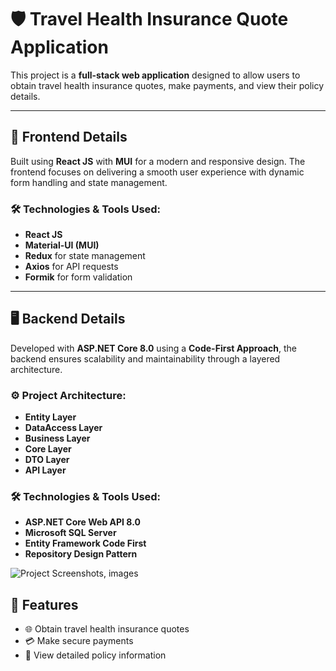 # 🛡️ Travel Health Insurance Quote Application

This project is a **full-stack web application** designed to allow users to obtain travel health insurance quotes, make payments, and view their policy details.

---

## 🌟 Frontend Details

Built using **React JS** with **MUI** for a modern and responsive design. The frontend focuses on delivering a smooth user experience with dynamic form handling and state management.

### 🛠️ Technologies & Tools Used:
- **React JS**
- **Material-UI (MUI)**
- **Redux** for state management
- **Axios** for API requests
- **Formik** for form validation

---

## 🖥️ Backend Details

Developed with **ASP.NET Core 8.0** using a **Code-First Approach**, the backend ensures scalability and maintainability through a layered architecture.

### ⚙️ Project Architecture:
- **Entity Layer**
- **DataAccess Layer**
- **Business Layer**
- **Core Layer**
- **DTO Layer**
- **API Layer**

### 🛠️ Technologies & Tools Used:
- **ASP.NET Core Web API 8.0**
- **Microsoft SQL Server**
- **Entity Framework Code First**
- **Repository Design Pattern**

![Project Screenshots, images ]([https://raw.githubusercontent.com/username/repository/main/assets/image.png](https://github.com/burakkdgn/insurance-offer-fullstack/tree/main/assets))


## 🚀 Features
- 🌐 Obtain travel health insurance quotes
- 💳 Make secure payments
- 📄 View detailed policy information
